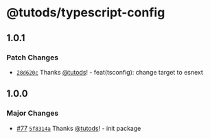 # @tutods/typescript-config

## 1.0.1

### Patch Changes

- [`28d620c`](https://github.com/tutods/lib/commit/28d620cd1e76abb3a82403e95a8298a115e09f72) Thanks [@tutods](https://github.com/tutods)! - feat(tsconfig): change target to esnext

## 1.0.0

### Major Changes

- [#77](https://github.com/tutods/lib/pull/77) [`5f8314a`](https://github.com/tutods/lib/commit/5f8314ab48e19bd764e4356e6cb6cb4d3cbe8213) Thanks [@tutods](https://github.com/tutods)! - init package
